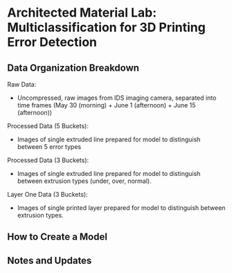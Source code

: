# Architected Material Lab: Multiclassification for 3D Printing Error Detection 

## Data Organization Breakdown

Raw Data: 
- Uncompressed, raw images from IDS imaging camera, separated into time frames (May 30 (morning) + June 1 (afternoon) + June 15 (afternoon))

Processed Data (5 Buckets): 
- Images of single extruded line prepared for model to distinguish between 5 error types

Processed Data (3 Buckets): 
- Images of single extruded line prepared for model to distinguish between extrusion types (under, over, normal).

Layer One Data (3 Buckets): 
- Images of single printed layer prepared for model to distinguish between extrusion types. 

## How to Create a Model 

## Notes and Updates
